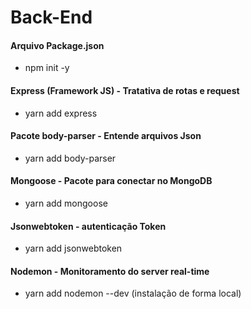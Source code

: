 # Back-End

#### Arquivo Package.json
- npm init -y

#### Express (Framework JS) - Tratativa de rotas e request
- yarn add express

#### Pacote body-parser - Entende arquivos Json
- yarn add body-parser

#### Mongoose - Pacote para conectar no MongoDB
- yarn add mongoose

#### Jsonwebtoken - autenticação Token
- yarn add jsonwebtoken

#### Nodemon - Monitoramento do server real-time 
- yarn add nodemon --dev (instalação de forma local)